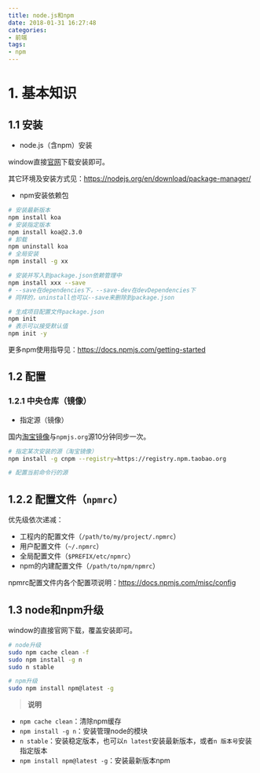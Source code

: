 ```yaml
---
title: node.js和npm
date: 2018-01-31 16:27:48
categories:
- 前端
tags:
- npm
---
```


# 1. 基本知识

## 1.1 安装

* node.js（含npm）安装

window直接[官网](https://nodejs.org)下载安装即可。

其它环境及安装方式见：https://nodejs.org/en/download/package-manager/

* npm安装依赖包

```bash
# 安装最新版本
npm install koa
# 安装指定版本
npm install koa@2.3.0
# 卸载
npm uninstall koa
# 全局安装
npm install -g xx

# 安装并写入到package.json依赖管理中
npm install xxx --save
# --save在dependencies下，--save-dev在devDependencies下
# 同样的，uninstall也可以--save来删除到package.json

# 生成项目配置文件package.json
npm init
# 表示可以接受默认值
npm init -y
```

更多npm使用指导见：https://docs.npmjs.com/getting-started

## 1.2 配置

### 1.2.1 中央仓库（镜像）

* 指定源（镜像）

国内[淘宝镜像](https://npm.taobao.org/)与`npmjs.org`源10分钟同步一次。

```bash
# 指定某次安装的源（淘宝镜像）
npm install -g cnpm --registry=https://registry.npm.taobao.org

# 配置当前命令行的源
```

## 1.2.2 配置文件（`npmrc`）

优先级依次递减：

* 工程内的配置文件（`/path/to/my/project/.npmrc`）
* 用户配置文件（`~/.npmrc`）
* 全局配置文件（`$PREFIX/etc/npmrc`）
* npm的内建配置文件（`/path/to/npm/npmrc`）

npmrc配置文件内各个配置项说明：https://docs.npmjs.com/misc/config

## 1.3 node和npm升级

window的直接官网下载，覆盖安装即可。

```bash
# node升级
sudo npm cache clean -f
sudo npm install -g n
sudo n stable

# npm升级
sudo npm install npm@latest -g
```

> **说明**
* `npm cache clean`：清除npm缓存
* `npm install -g n`：安装管理node的模块
* `n stable`：安装稳定版本，也可以`n latest`安装最新版本，或者`n 版本号`安装指定版本
* `npm install npm@latest -g`：安装最新版本npm
